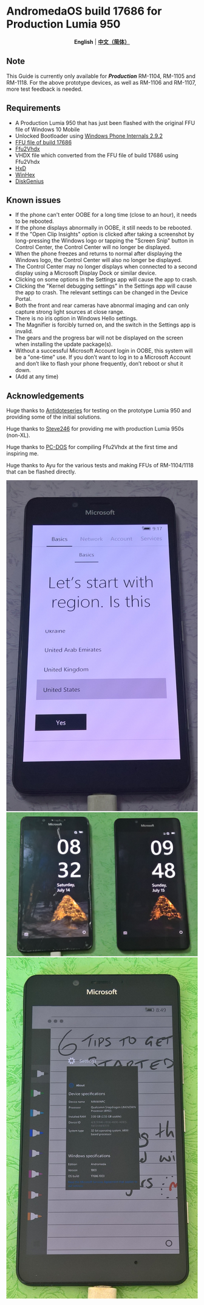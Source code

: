 # AndromedaOS build 17686 for Production Lumia 950
<div align="center">
  
  **English** | [**中文（简体）**](./README_zh-CN.md)
  
</div>

## Note
This Guide is currently only available for ***Production*** RM-1104, RM-1105 and RM-1118. For the above prototype devices, as well as RM-1106 and RM-1107, more test feedback is needed.
## Requirements
* A Production Lumia 950 that has just been flashed with the original FFU file of Windows 10 Mobile
* Unlocked Bootloader using [Windows Phone Internals 2.9.2](https://github.com/ReneLergner/WPinternals/releases/tag/2.9.2)
* [FFU file of build 17686](https://archive.org/download/andromeda17686/Image_180714-0836_Talkman.7z)
* [Ffu2Vhdx](https://github.com/gus33000/Ffu2Vhdx)
* VHDX file which converted from the FFU file of build 17686 using Ffu2Vhdx
* [HxD](https://mh-nexus.de/en/hxd/)
* [WinHex](https://www.x-ways.net/winhex/)
* [DiskGenius](https://www.diskgenius.com/download.php)
## Known issues
* If the phone can't enter OOBE for a long time (close to an hour), it needs to be rebooted.
* If the phone displays abnormally in OOBE, it still needs to be rebooted.
* If the "Open Clip Insights" option is clicked after taking a screenshot by long-pressing the Windows logo or tapping the "Screen Snip" button in Control Center, the Control Center will no longer be displayed.
* When the phone freezes and returns to normal after displaying the Windows logo, the Control Center will also no longer be displayed.
* The Control Center may no longer displays when connected to a second display using a Microsoft Display Dock or similar device.
* Clicking on some options in the Settings app will cause the app to crash.
* Clicking the "Kernel debugging settings" in the Settings app will cause the app to crash. The relevant settings can be changed in the Device Portal.
* Both the front and rear cameras have abnormal imaging and can only capture strong light sources at close range.
* There is no iris option in Windows Hello settings.
* The Magnifier is forcibly turned on, and the switch in the Settings app is invalid.
* The gears and the progress bar will not be displayed on the screen when installing the update package(s).
* Without a successful Microsoft Account login in OOBE, this system will be a "one-time" use. If you don’t want to log in to a Microsoft Account and don’t like to flash your phone frequently, don’t reboot or shut it down.
* (Add at any time)
## Acknowledgements
Huge thanks to [Antidoteseries](https://github.com/Antidoteseries) for testing on the prototype Lumia 950 and providing some of the initial solutions.

Huge thanks to [Steve246](https://github.com/SteveNo246) for providing me with production Lumia 950s (non-XL).

Huge thanks to [PC-DOS](https://github.com/PC-DOS) for compiling Ffu2Vhdx at the first time and inspiring me.

Huge thanks to Ayu for the various tests and making FFUs of RM-1104/1118 that can be flashed directly.

![](https://github.com/Ritsu909/Andromeda_17686/blob/main/WP_20240909_23_33_03_Pro.jpg)
![](https://github.com/Ritsu909/Andromeda_17686/blob/main/WP_20240911_00_04_43_Rich.jpg)
![](https://github.com/Ritsu909/Andromeda_17686/blob/main/WP_20240912_11_49_40_Rich.jpg)

